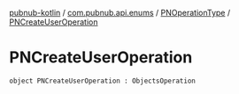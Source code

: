 [pubnub-kotlin](../../index.md) / [com.pubnub.api.enums](../index.md) / [PNOperationType](index.md) / [PNCreateUserOperation](./-p-n-create-user-operation.md)

# PNCreateUserOperation

`object PNCreateUserOperation : ObjectsOperation`